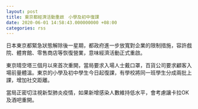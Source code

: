 ```yaml
---
layout: post
title: 東京都經濟活動重啟　小學及初中復課
date: 2020-06-01 14:58:43.000000000 +08:00
categories: rss
---
```


日本東京都緊急狀態解除後一星期，都政府進一步放寬對企業的限制措施，容許戲院、體育館、零售商店等恢復營業，意味經濟活動正式重啟。

東京晴空塔三個月以來首次重開，當局要求入場人士戴口罩，百貨公司要求顧客入場前量體溫。東京的小學及初中學生今日起復課，有學校將同一班學生分成兩批上課，增加社交距離。

當局正密切注視新型肺炎疫情，如果新增感染人數維持低水平，會考慮讓卡拉OK及酒吧重開。
